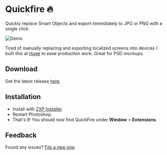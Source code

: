 # Quickfire 🔥
Quickly replace Smart Objects and export immediately to JPG or PNG with a single click.

![Demo](quickfire-demo.gif) 

Tired of manually replacing and exporting localized screens into devices I built this at [Huge](https://hugeinc.com) to ease production work. Great for PSD mockups.

## Download
Get the latest release [here](https://github.com/sntiagomoreno/quickfire/releases).

## Installation
- Install with [ZXP Installer](https://zxpinstaller.com/)
- Restart Photoshop.
- That's it! You should now find QuickFire under **Window** > **Extensions**.

## Feedback
Found any issues? [File a new one](https://github.com/sntiagomoreno/quickfire/issues/new).
